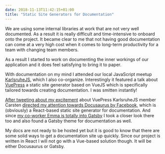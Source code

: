```yaml
---
date: 2018-11-13T11:42:15+01:00
title: "Static Site Generators for Documentation"
---
```


We are using some internal libraries at work that are not very well documented. As a result it is really difficult and time-intensive to onboard onto the project. It became clear to me that not having good documentation can come at a very high cost when it comes to long-term productivity for a team with changing team members. 

As a result I started to work on documenting the inner workings of our application and it does feel satisfying to bring it to paper. 

With documentation on my mind I attended our local JavaScript meetup [KarlsruheJS](http://karlsruhejs.org/), which I also co-organize. Interestingly it featured a talk about [VuePress](https://vuepress.vuejs.org/) a static site generator based on VueJS which is specifically tailored towards creating documentation. I was smitten instantly!

[After tweeting about my excitement](https://twitter.com/kahliltweets/status/1057937401191059456) about VuePress KarlsruheJS member Carsten [directed my attention towards Docusaurus by Facebook](https://twitter.com/Jupiterrrr/status/1058267113138409472), which is (obviously) a React-based static site generator for documentation. And since [my co-worker Emma is totally into Gatsby](https://twitter.com/EmmaWedekind/status/1051767104108732416) I took a closer look there too and also found a Gatsby theme for documentation as well. 

My docs are not ready to be hosted yet but it is good to know that there are some solid ways to get a documentation site up quickly. Since our project is written in React I will not go with a Vue-based solution though. It will be either Docusaurus or Gatsby.



